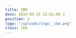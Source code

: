 ```yaml
---
title: IBM
date: 2019-03-25 12:01:00 Z
position: 2
logo: "/uploads/logo__ibm.png"
class: ibm
---
```


